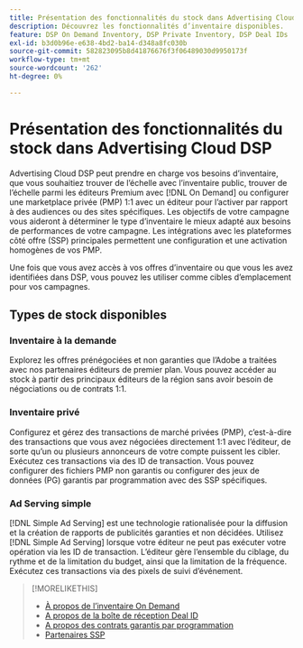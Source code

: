 ```yaml
---
title: Présentation des fonctionnalités du stock dans Advertising Cloud DSP
description: Découvrez les fonctionnalités d’inventaire disponibles.
feature: DSP On Demand Inventory, DSP Private Inventory, DSP Deal IDs
exl-id: b3d0b96e-e638-4bd2-ba14-d348a8fc030b
source-git-commit: 582823095b8d41876676f3f06489030d9950173f
workflow-type: tm+mt
source-wordcount: '262'
ht-degree: 0%

---
```


# Présentation des fonctionnalités du stock dans Advertising Cloud DSP

Advertising Cloud DSP peut prendre en charge vos besoins d’inventaire, que vous souhaitiez trouver de l’échelle avec l’inventaire public, trouver de l’échelle parmi les éditeurs Premium avec [!DNL On Demand] ou configurer une marketplace privée (PMP) 1:1 avec un éditeur pour l’activer par rapport à des audiences ou des sites spécifiques. Les objectifs de votre campagne vous aideront à déterminer le type d’inventaire le mieux adapté aux besoins de performances de votre campagne. Les intégrations avec les plateformes côté offre (SSP) principales permettent une configuration et une activation homogènes de vos PMP.

Une fois que vous avez accès à vos offres d’inventaire ou que vous les avez identifiées dans DSP, vous pouvez les utiliser comme cibles d’emplacement pour vos campagnes.

## Types de stock disponibles

### Inventaire à la demande

Explorez les offres prénégociées et non garanties que l’Adobe a traitées avec nos partenaires éditeurs de premier plan. Vous pouvez accéder au stock à partir des principaux éditeurs de la région sans avoir besoin de négociations ou de contrats 1:1.

### Inventaire privé

Configurez et gérez des transactions de marché privées (PMP), c’est-à-dire des transactions que vous avez négociées directement 1:1 avec l’éditeur, de sorte qu’un ou plusieurs annonceurs de votre compte puissent les cibler. Exécutez ces transactions via des ID de transaction. Vous pouvez configurer des fichiers PMP non garantis ou configurer des jeux de données (PG) garantis par programmation avec des SSP spécifiques.

### Ad Serving simple

[!DNL Simple Ad Serving] est une technologie rationalisée pour la diffusion et la création de rapports de publicités garanties et non décidées. Utilisez [!DNL Simple Ad Serving] lorsque votre éditeur ne peut pas exécuter votre opération via les ID de transaction. L’éditeur gère l’ensemble du ciblage, du rythme et de la limitation du budget, ainsi que la limitation de la fréquence. Exécutez ces transactions via des pixels de suivi d’événement.

>[!MORELIKETHIS]
>
>* [À propos de l’inventaire On Demand](on-demand-inventory-about.md)
>* [A propos de la boîte de réception Deal ID](deal-id-inbox-about.md)
>* [A propos des contrats garantis par programmation](programmatic-guaranteed-about.md)
>* [Partenaires SSP](ssp-partners.md)

<!-- >* [About Private Inventory](private-inventory-about.md) -->
